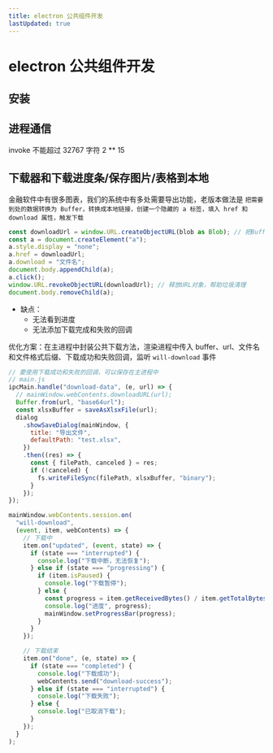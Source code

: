 ```yaml
---
title: electron 公共组件开发
lastUpdated: true
---
```


# electron 公共组件开发

## 安装

## 进程通信

invoke 不能超过 32767 字符 2 \*\* 15

## 下载器和下载进度条/保存图片/表格到本地

金融软件中有很多图表，我们的系统中有多处需要导出功能，老版本做法是 `把需要到处的数据转换为 Buffer，转换成本地链接，创建一个隐藏的 a 标签，填入 href 和 download 属性，触发下载`

```js
const downloadUrl = window.URL.createObjectURL(blob as Blob); // 把Buffer转换成URL对象
const a = document.createElement("a");
a.style.display = "none";
a.href = downloadUrl;
a.download = "文件名";
document.body.appendChild(a);
a.click();
window.URL.revokeObjectURL(downloadUrl); // 释放URL对象，帮助垃圾清理
document.body.removeChild(a);
```

- 缺点：
  - 无法看到进度
  - 无法添加下载完成和失败的回调

优化方案：在主进程中封装公共下载方法，渲染进程中传入 buffer、url、文件名和文件格式后缀、下载成功和失败回调，监听 `will-download` 事件

```js
// 要使用下载成功和失败的回调，可以保存在主进程中
// main.js
ipcMain.handle("download-data", (e, url) => {
  // mainWindow.webContents.downloadURL(url);
  Buffer.from(url, "base64url");
  const xlsxBuffer = saveAsXlsxFile(url);
  dialog
    .showSaveDialog(mainWindow, {
      title: "导出文件",
      defaultPath: "test.xlsx",
    })
    .then((res) => {
      const { filePath, canceled } = res;
      if (!canceled) {
        fs.writeFileSync(filePath, xlsxBuffer, "binary");
      }
    });
});

mainWindow.webContents.session.on(
  "will-download",
  (event, item, webContents) => {
    // 下载中
    item.on("updated", (event, state) => {
      if (state === "interrupted") {
        console.log("下载中断，无法恢复");
      } else if (state === "progressing") {
        if (item.isPaused) {
          console.log("下载暂停");
        } else {
          const progress = item.getReceivedBytes() / item.getTotalBytes();
          console.log("进度", progress);
          mainWindow.setProgressBar(progress);
        }
      }
    });

    // 下载结束
    item.on("done", (e, state) => {
      if (state === "completed") {
        console.log("下载成功");
        webContents.send("download-success");
      } else if (state === "interrupted") {
        console.log("下载失败");
      } else {
        console.log("已取消下载");
      }
    });
  }
);
```
